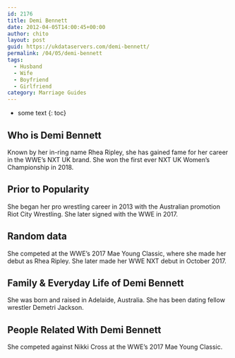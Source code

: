 ```yaml
---
id: 2176
title: Demi Bennett
date: 2012-04-05T14:00:45+00:00
author: chito
layout: post
guid: https://ukdataservers.com/demi-bennett/
permalink: /04/05/demi-bennett
tags:
  - Husband
  - Wife
  - Boyfriend
  - Girlfriend
category: Marriage Guides
---
```


* some text
{: toc}


## Who is  Demi Bennett
                  
                  
                  
Known by her in-ring name Rhea Ripley, she has gained fame for her career in the WWE&#8217;s NXT UK brand. She won the first ever NXT UK Women&#8217;s Championship in 2018. 
                  
                
                
                
## Prior to Popularity 
                  
                  
                  
She began her pro wrestling career in 2013 with the Australian promotion Riot City Wrestling. She later signed with the WWE in 2017.
                  
                
                
                
## Random data 
                  
                  
                  
She competed at the WWE&#8217;s 2017 Mae Young Classic, where she made her debut as Rhea Ripley. She later made her WWE NXT debut in October 2017.
                  
                
                
                
## Family & Everyday Life of Demi Bennett
                  
                  
                  
She was born and raised in Adelaide, Australia. She has been dating fellow wrestler Demetri Jackson.
                  
                
                
                
## People Related With  Demi Bennett
                  
                  
                  
She competed against Nikki Cross at the WWE&#8217;s 2017 Mae Young Classic.
                  
                
              
            
          
          
          
    
    
  
